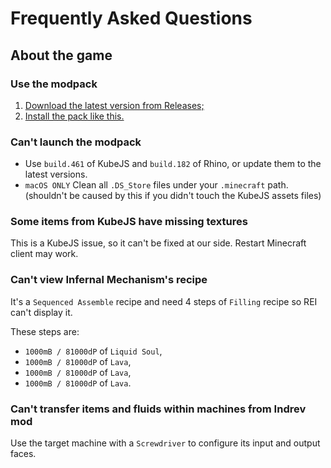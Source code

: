 # Frequently Asked Questions

## About the game

### Use the modpack
1. [Download the latest version from Releases;](https://github.com/JieningYu/Cabricality/releases)
2. [Install the pack like this.](https://docs.modrinth.com/docs/modpacks/playing_modpacks/)

### Can't launch the modpack
- Use `build.461` of KubeJS and `build.182` of Rhino, or update them to the latest versions.
- `macOS ONLY` Clean all `.DS_Store` files under your `.minecraft` path. (shouldn't be caused by this if you didn't touch the KubeJS assets files)

### Some items from KubeJS have missing textures
This is a KubeJS issue, so it can't be fixed at our side. Restart Minecraft client may work.

### Can't view Infernal Mechanism's recipe

It's a `Sequenced Assemble` recipe and need 4 steps of `Filling` recipe so REI can't display it.

These steps are:

- `1000mB / 81000dP` of `Liquid Soul`,
- `1000mB / 81000dP` of `Lava`,
- `1000mB / 81000dP` of `Lava`,
- `1000mB / 81000dP` of `Lava`.

### Can't transfer items and fluids within machines from Indrev mod

Use the target machine with a `Screwdriver` to configure its input and output faces.